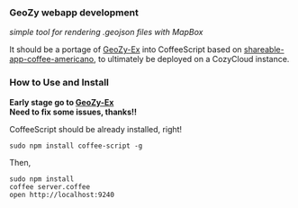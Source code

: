### GeoZy webapp development
*simple tool for rendering .geojson files with MapBox*  

It should be a portage of [GeoZy-Ex](https://github.com/ChironGizmo/GeoZy-EX) into CoffeeScript based on [shareable-app-coffee-americano](https://github.com/frankrousseau/shareable-app-coffee-americano/blob/master/server.coffee), to ultimately be deployed on a  CozyCloud instance.



### How to Use and Install

**Early stage go to [GeoZy-Ex](https://github.com/ChironGizmo/GeoZy-EX)**  
**Need to fix some issues, thanks!!**  

CoffeeScript should be already installed, right!  
```
sudo npm install coffee-script -g
```
Then,  
```
sudo npm install
coffee server.coffee
open http://localhost:9240
```
